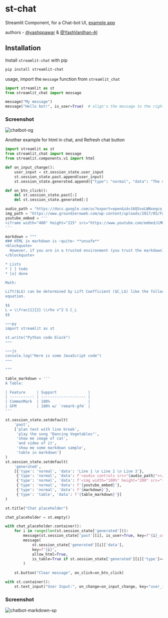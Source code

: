 # st-chat

Streamlit Component, for a Chat-bot UI, [example app](https://share.streamlit.io/ai-yash/st-chat/main/examples/chatbot.py)

authors - [@yashppawar](https://github.com/yashppawar) & [@YashVardhan-AI](https://github.com/yashvardhan-ai)

## Installation

Install `streamlit-chat` with pip
```bash
pip install streamlit-chat 
```

usage, import the `message` function from `streamlit_chat`
```py
import streamlit as st
from streamlit_chat import message

message("My message") 
message("Hello bot!", is_user=True)  # align's the message to the right
```
   
### Screenshot

![chatbot-og](https://user-images.githubusercontent.com/90775147/210397700-5ab9e00d-a61b-4bc9-a34a-b5bd4454b084.png)

Another example for html in chat, and Refresh chat button
```py
import streamlit as st
from streamlit_chat import message
from streamlit.components.v1 import html

def on_input_change():
    user_input = st.session_state.user_input
    st.session_state.past.append(user_input)
    st.session_state.generated.append({"type": "normal", "data": "The messages from Bot\nWith new line"})

def on_btn_click():
    del st.session_state.past[:]
    del st.session_state.generated[:]

audio_path = "https://docs.google.com/uc?export=open&id=16QSvoLWNxeqco_Wb2JvzaReSAw5ow6Cl"
img_path = "https://www.groundzeroweb.com/wp-content/uploads/2017/05/Funny-Cat-Memes-11.jpg"
youtube_embed = '''
<iframe width="400" height="215" src="https://www.youtube.com/embed/LMQ5Gauy17k" title="YouTube video player" frameborder="0" allow="accelerometer; encrypted-media;"></iframe>
'''

markdown = """
### HTML in markdown is ~quite~ **unsafe**
<blockquote>
  However, if you are in a trusted environment (you trust the markdown). You can use allow_html props to enable support for html.
</blockquote>

* Lists
* [ ] todo
* [x] done

Math:

Lift($L$) can be determined by Lift Coefficient ($C_L$) like the following
equation.

$$
L = \\frac{1}{2} \\rho v^2 S C_L
$$

~~~py
import streamlit as st

st.write("Python code block")
~~~

~~~js
console.log("Here is some JavaScript code")
~~~

"""

table_markdown = '''
A Table:

| Feature     | Support              |
| ----------: | :------------------- |
| CommonMark  | 100%                 |
| GFM         | 100% w/ `remark-gfm` |
'''

st.session_state.setdefault(
    'past', 
    ['plan text with line break',
     'play the song "Dancing Vegetables"', 
     'show me image of cat', 
     'and video of it',
     'show me some markdown sample',
     'table in markdown']
)
st.session_state.setdefault(
    'generated', 
    [{'type': 'normal', 'data': 'Line 1 \n Line 2 \n Line 3'},
     {'type': 'normal', 'data': f'<audio controls src="{audio_path}"></audio>'}, 
     {'type': 'normal', 'data': f'<img width="100%" height="200" src="{img_path}"/>'}, 
     {'type': 'normal', 'data': f'{youtube_embed}'},
     {'type': 'normal', 'data': f'{markdown}'},
     {'type': 'table', 'data': f'{table_markdown}'}]
)

st.title("Chat placeholder")

chat_placeholder = st.empty()

with chat_placeholder.container():    
    for i in range(len(st.session_state['generated'])):                
        message(st.session_state['past'][i], is_user=True, key=f"{i}_user")
        message(
            st.session_state['generated'][i]['data'], 
            key=f"{i}", 
            allow_html=True,
            is_table=True if st.session_state['generated'][i]['type']=='table' else False
        )
    
    st.button("Clear message", on_click=on_btn_click)

with st.container():
    st.text_input("User Input:", on_change=on_input_change, key="user_input")

```

### Screenshot

![chatbot-markdown-sp](https://user-images.githubusercontent.com/27276267/224665635-1d9c1b8e-92ba-4f67-9e27-ad5d4eacaa43.png)

